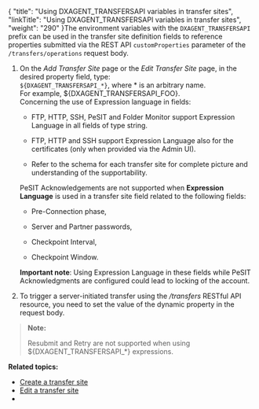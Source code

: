 {
    "title": "Using DXAGENT_TRANSFERSAPI variables  in transfer sites",
    "linkTitle": "Using DXAGENT_TRANSFERSAPI variables  in transfer sites",
    "weight": "290"
}The environment variables with the `DXAGENT_TRANSFERSAPI` prefix can be used in the transfer site definition fields to reference properties submitted via the REST API `customProperties` parameter of the `/transfers/operations` request body.

1.  On the *Add Transfer Site* page or the *Edit Transfer Site* page, in the desired property field, type:  
    `${DXAGENT_TRANSFERSAPI_*}`, where \* is an arbitrary name.  
    For example, ${DXAGENT\_TRANSFERSAPI\_FOO}.  
    Concerning the use of Expression language in fields:  

    -   FTP, HTTP, SSH, PeSIT and Folder Monitor support Expression Language in all fields of type string.

    -   FTP, HTTP and SSH support Expression Language also for the certificates (only when provided via the Admin UI).

    -   Refer to the schema for each transfer site for complete picture and understanding of the supportability.

    PeSIT Acknowledgements are not supported when **Expression Language** is used in a transfer site field related to the following fields:

    -   Pre-Connection phase,

    -   Server and Partner passwords,

    -   Checkpoint Interval,

    -   Checkpoint Window.

    **Important note**: Using Expression Language in these fields while PeSIT Acknowledgments are configured could lead to locking of the account.  
      

2.  To trigger a server-initiated transfer using the */transfers* RESTful API resource, you need to set the value of the dynamic property in the request body.  

> **Note:**
>
> Resubmit and Retry are not supported when using ${DXAGENT\_TRANSFERSAPI\_\*} expressions.

**Related topics:**

-   <a href="../t_st_transfersites#Create" class="MCXref xref">Create a transfer site</a>
-   <a href="../t_st_transfersites#Edit" class="MCXref xref">Edit a transfer site</a>
-    
